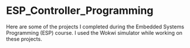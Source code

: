 # ESP_Controller_Programming

Here are some of the projects I completed during the Embedded Systems Programming (ESP) course. I used the Wokwi simulator while working on these projects.
